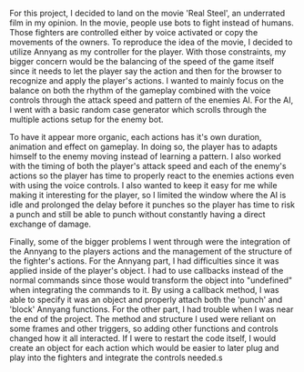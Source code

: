 
For this project, I decided to land on the movie 'Real Steel', an underrated film in my opinion. In the movie, people use bots to fight
instead of humans. Those fighters are controlled either by voice activated or copy the movements of the owners. To reproduce the idea
of the movie, I decided to utilize Annyang as my controller for the player. With those constraints, my bigger concern would be the balancing
of the speed of the game itself since it needs to let the player say the action and then for the browser to recognize and apply the player's actions.
I wanted to mainly focus on the balance on both the rhythm of the gameplay combined with the voice controls through the attack speed and pattern of
the enemies AI. For the AI, I went with a basic random case generator which scrolls through the multiple actions setup for the enemy bot.

To have it appear more organic, each actions has it's own duration, animation and effect on gameplay. In doing so, the player has to adapts himself
to the enemy moving instead of learning a pattern. I also worked with the timing of both the player's attack speed and each of the enemy's actions
so the player has time to properly react to the enemies actions even with using the voice controls. I also wanted to keep it easy for me while
making it interesting for the player, so I limited the window where the AI is idle and prolonged the delay before it punches so the player has time
to risk a punch and still be able to punch without constantly having a direct exchange of damage.

Finally, some of the bigger problems I went through were the integration of the Annyang to the players actions and the management of the structure
of the fighter's actions. For the Annyang part, I had difficulties since it was applied inside of the player's object. I had to use callbacks instead
of the normal commands since those would transform the object into "undefined" when integrating the commands to it. By using a callback method, I was
able to specify it was an object and properly attach both the 'punch' and 'block' Annyang functions. For the other part, I had trouble when I was near
the end of the project. The method and structure I used were reliant on some frames and other triggers, so adding other functions and controls changed
how it all interacted. If I were to restart the code itself, I would create an object for each action which would be easier to later plug and play into
the fighters and integrate the controls needed.s
